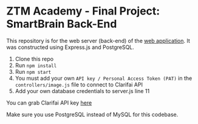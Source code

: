 # ZTM Academy - Final Project: SmartBrain Back-End

This repository is for the web server (back-end) of the [web application](https://github.com/jstran97/ztm-smartbrain/tree/main). It was constructed using Express.js and PostgreSQL.

1. Clone this repo
2. Run `npm install`
3. Run `npm start`
4. You must add your own `API key / Personal Access Token (PAT)` in the `controllers/image.js` file to connect to Clarifai API
5. Add your own database credentials to server.js line 11

You can grab Clarifai API key [here](https://www.clarifai.com/)

Make sure you use PostgreSQL instead of MySQL for this codebase.
